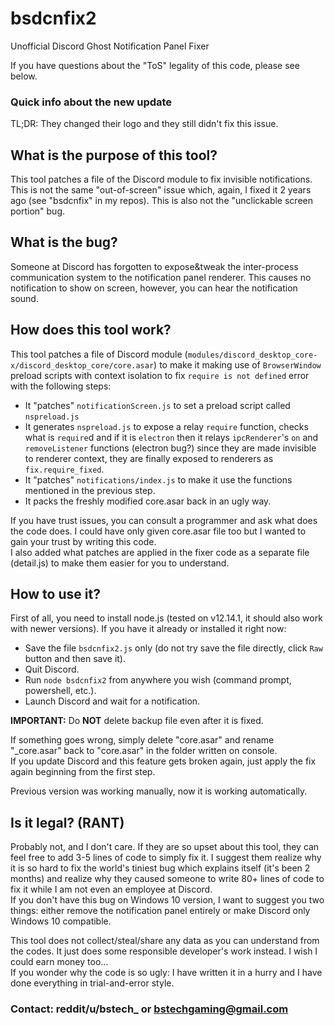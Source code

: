 # bsdcnfix2
Unofficial Discord Ghost Notification Panel Fixer

If you have questions about the "ToS" legality of this code, please see below.

### Quick info about the new update
TL;DR: They changed their logo and they still didn't fix this issue.

## What is the purpose of this tool?

This tool patches a file of the Discord module to fix invisible notifications.
This is not the same "out-of-screen" issue which, again, I fixed it 2 years ago (see "bsdcnfix" in my repos).
This is also not the "unclickable screen portion" bug.

## What is the bug?

Someone at Discord has forgotten to expose&tweak the inter-process communication system to the notification panel renderer. This causes no notification to show on screen, however, you can hear the notification sound.

## How does this tool work?

This tool patches a file of Discord module (`modules/discord_desktop_core-x/discord_desktop_core/core.asar`) to make it making use of `BrowserWindow` preload scripts with context isolation to fix `require is not defined` error with the following steps:

- It "patches" `notificationScreen.js` to set a preload script called `nspreload.js`
- It generates `nspreload.js` to expose a relay `require` function, checks what is `require`d and if it is `electron` then it relays `ipcRenderer`'s `on` and `removeListener` functions (electron bug?) since they are made invisible to renderer context, they are finally exposed to renderers as `fix.require_fixed`.
- It "patches" `notifications/index.js` to make it use the functions mentioned in the previous step.
- It packs the freshly modified core.asar back in an ugly way.

If you have trust issues, you can consult a programmer and ask what does the code does. I could have only given core.asar file too but I wanted to gain your trust by writing this code.  
I also added what patches are applied in the fixer code as a separate file (detail.js) to make them easier for you to understand.

## How to use it?

First of all, you need to install node.js (tested on v12.14.1, it should also work with newer versions). If you have it already or installed it right now:

- Save the file `bsdcnfix2.js` only (do not try save the file directly, click `Raw` button and then save it).
- Quit Discord.
- Run `node bsdcnfix2` from anywhere you wish (command prompt, powershell, etc.).
- Launch Discord and wait for a notification.

__IMPORTANT:__ Do __NOT__ delete backup file even after it is fixed.

If something goes wrong, simply delete "core.asar" and rename "\_core.asar" back to "core.asar" in the folder written on console.  
If you update Discord and this feature gets broken again, just apply the fix again beginning from the first step.

Previous version was working manually, now it is working automatically.

## Is it legal? (RANT)

Probably not, and I don't care. If they are so upset about this tool, they can feel free to add 3-5 lines of code to simply fix it. I suggest them realize why it is so hard to fix the world's tiniest bug which explains itself (it's been 2 months) and realize why they caused someone to write 80+ lines of code to fix it while I am not even an employee at Discord.  
If you don't have this bug on Windows 10 version, I want to suggest you two things: either remove the notification panel entirely or make Discord only Windows 10 compatible.  

This tool does not collect/steal/share any data as you can understand from the codes. It just does some responsible developer's work instead. I wish I could earn money too...  
If you wonder why the code is so ugly: I have written it in a hurry and I have done everything in trial-and-error style.

### Contact: reddit/u/bstech_ or bstechgaming@gmail.com
